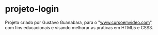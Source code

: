 # projeto-login
 Projeto criado por Gustavo Guanabara, para o "www.cursoemvideo.com", com fins educacionais e visando melhorar as práticas em HTML5 e CSS3.
